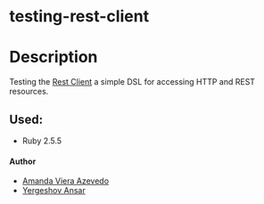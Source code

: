 # testing-rest-client

# Description
Testing the [Rest Client](https://github.com/rest-client/rest-client) a simple DSL for accessing HTTP and REST resources.

## Used:
* Ruby 2.5.5

#### Author
* [Amanda Viera Azevedo](https://github.com/vieiramanda11)
* [Yergeshov Ansar](https://github.com/ansaryergesh)